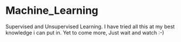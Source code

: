 # Machine_Learning
Supervised and Unsupervised Learning.
I have tried all this at my best knowledge i can put in. Yet to come more, Just wait and watch :-)
